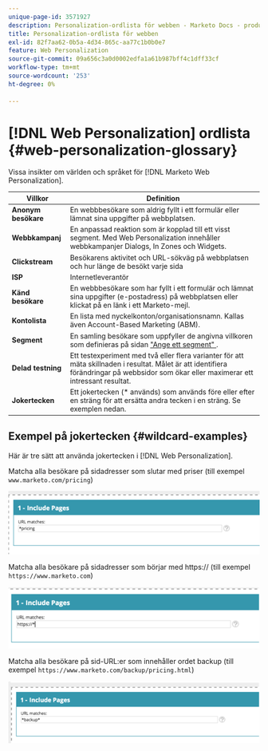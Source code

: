 ```yaml
---
unique-page-id: 3571927
description: Personalization-ordlista för webben - Marketo Docs - produktdokumentation
title: Personalization-ordlista för webben
exl-id: 82f7aa62-0b5a-4d34-865c-aa77c1b0b0e7
feature: Web Personalization
source-git-commit: 09a656c3a0d0002edfa1a61b987bff4c1dff33cf
workflow-type: tm+mt
source-wordcount: '253'
ht-degree: 0%

---
```


# [!DNL Web Personalization] ordlista {#web-personalization-glossary}

Vissa insikter om världen och språket för [!DNL Marketo Web Personalization].

| Villkor | Definition |
|---|---|
| **Anonym besökare** | En webbbesökare som aldrig fyllt i ett formulär eller lämnat sina uppgifter på webbplatsen. |
| **Webbkampanj** | En anpassad reaktion som är kopplad till ett visst segment. Med Web Personalization innehåller webbkampanjer Dialogs, In Zones och Widgets. |
| **Clickstream** | Besökarens aktivitet och URL-sökväg på webbplatsen och hur länge de besökt varje sida |
| **ISP** | Internetleverantör |
| **Känd besökare** | En webbbesökare som har fyllt i ett formulär och lämnat sina uppgifter (e-postadress) på webbplatsen eller klickat på en länk i ett Marketo-mejl. |
| **Kontolista** | En lista med nyckelkonton/organisationsnamn. Kallas även Account-Based Marketing (ABM). |
| **Segment** | En samling besökare som uppfyller de angivna villkoren som definieras på sidan [&quot;Ange ett segment&quot; ](/help/marketo/product-docs/web-personalization/using-web-segments/web-segments.md). |
| **Delad testning** | Ett testexperiment med två eller flera varianter för att mäta skillnaden i resultat. Målet är att identifiera förändringar på webbsidor som ökar eller maximerar ett intressant resultat. |
| **Jokertecken** | Ett jokertecken (&#42; används) som används före eller efter en sträng för att ersätta andra tecken i en sträng. Se exemplen nedan. |

## Exempel på jokertecken {#wildcard-examples}

Här är tre sätt att använda jokertecken i [!DNL Web Personalization].

Matcha alla besökare på sidadresser som slutar med priser (till exempel `www.marketo.com/pricing`)

![](assets/wildcard-example-1.png)

Matcha alla besökare på sidadresser som börjar med https:// (till exempel `https://www.marketo.com`)

![](assets/wildcard-example-2.png)

Matcha alla besökare på sid-URL:er som innehåller ordet backup (till exempel `https://www.marketo.com/backup/pricing.html`)

![](assets/wildcard-example-3.png)
